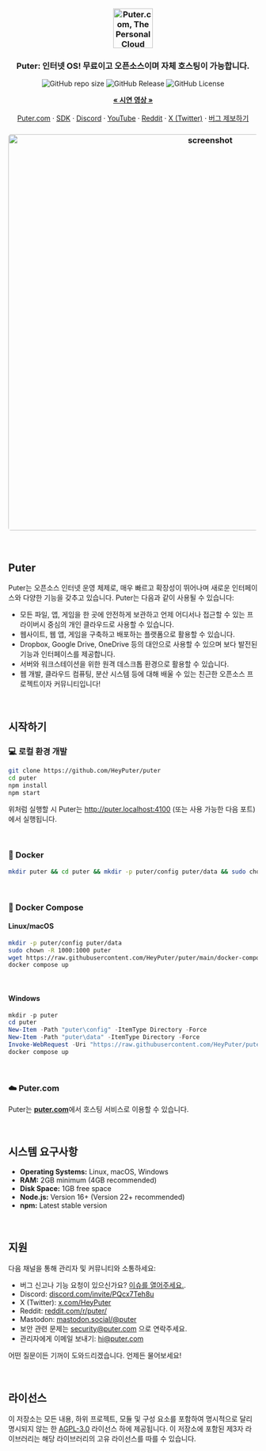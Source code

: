<h3 align="center"><img width="80" alt="Puter.com, The Personal Cloud Computer: All your files, apps, and games in one place accessible from anywhere at any time." src="https://assets.puter.site/puter-logo.png"></h3>

<h3 align="center">Puter: 인터넷 OS! 무료이고 오픈소스이며 자체 호스팅이 가능합니다.</h3>

<p align="center">
    <img alt="GitHub repo size" src="https://img.shields.io/github/repo-size/HeyPuter/puter"> <img alt="GitHub Release" src="https://img.shields.io/github/v/release/HeyPuter/puter?label=latest%20version"> <img alt="GitHub License" src="https://img.shields.io/github/license/HeyPuter/puter">
</p>
<p align="center">
    <a href="https://puter.com/"><strong>« 시연 영상 »</strong></a>
    <br />
    <br />
    <a href="https://puter.com">Puter.com</a>
    ·
    <a href="https://docs.puter.com" target="_blank">SDK</a>
    ·
    <a href="https://discord.com/invite/PQcx7Teh8u">Discord</a>
    ·
    <a href="https://www.youtube.com/@EricsPuterVideos">YouTube</a>
    ·
    <a href="https://reddit.com/r/puter">Reddit</a>
    ·
    <a href="https://twitter.com/HeyPuter">X (Twitter)</a>
    ·
    <a href="https://hackerone.com/puter_h1b">버그 제보하기</a>
</p>

<h3 align="center"><img width="800" style="border-radius:5px;" alt="screenshot" src="https://assets.puter.site/puter.com-screenshot-3.webp"></h3>

<br/>

## Puter

Puter는 오픈소스 인터넷 운영 체제로, 매우 빠르고 확장성이 뛰어나며 새로운 인터페이스와 다양한 기능을 갖추고 있습니다. Puter는 다음과 같이 사용될 수 있습니다:

- 모든 파일, 앱, 게임을 한 곳에 안전하게 보관하고 언제 어디서나 접근할 수 있는 프라이버시 중심의 개인 클라우드로 사용할 수 있습니다.
- 웹사이트, 웹 앱, 게임을 구축하고 배포하는 플랫폼으로 활용할 수 있습니다.
- Dropbox, Google Drive, OneDrive 등의 대안으로 사용할 수 있으며 보다 발전된 기능과 인터페이스를 제공합니다.
- 서버와 워크스테이션을 위한 원격 데스크톱 환경으로 활용할 수 있습니다.
- 웹 개발, 클라우드 컴퓨팅, 분산 시스템 등에 대해 배울 수 있는 친근한 오픈소스 프로젝트이자 커뮤니티입니다!

<br/>

## 시작하기


### 💻 로컬 환경 개발

```bash
git clone https://github.com/HeyPuter/puter
cd puter
npm install
npm start
```

위처럼 실행할 시 Puter는 http://puter.localhost:4100 (또는 사용 가능한 다음 포트)에서 실행됩니다.

<br/>

### 🐳 Docker


```bash
mkdir puter && cd puter && mkdir -p puter/config puter/data && sudo chown -R 1000:1000 puter && docker run --rm -p 4100:4100 -v `pwd`/puter/config:/etc/puter -v `pwd`/puter/data:/var/puter  ghcr.io/heyputer/puter
```

<br/>


### 🐙 Docker Compose


#### Linux/macOS
```bash
mkdir -p puter/config puter/data
sudo chown -R 1000:1000 puter
wget https://raw.githubusercontent.com/HeyPuter/puter/main/docker-compose.yml
docker compose up
```
<br/>

#### Windows


```powershell
mkdir -p puter
cd puter
New-Item -Path "puter\config" -ItemType Directory -Force
New-Item -Path "puter\data" -ItemType Directory -Force
Invoke-WebRequest -Uri "https://raw.githubusercontent.com/HeyPuter/puter/main/docker-compose.yml" -OutFile "docker-compose.yml"
docker compose up
```
<br/>

### ☁️ Puter.com

Puter는 [**puter.com**](https://puter.com)에서 호스팅 서비스로 이용할 수 있습니다.

<br/>

## 시스템 요구사항

- **Operating Systems:** Linux, macOS, Windows
- **RAM:** 2GB minimum (4GB recommended)
- **Disk Space:** 1GB free space
- **Node.js:** Version 16+ (Version 22+ recommended)
- **npm:** Latest stable version

<br/>

## 지원

다음 채널을 통해 관리자 및 커뮤니티와 소통하세요:

- 버그 신고나 기능 요청이 있으신가요? [이슈를 열어주세요.](https://github.com/HeyPuter/puter/issues/new/choose).
- Discord: [discord.com/invite/PQcx7Teh8u](https://discord.com/invite/PQcx7Teh8u)
- X (Twitter): [x.com/HeyPuter](https://x.com/HeyPuter)
- Reddit: [reddit.com/r/puter/](https://www.reddit.com/r/puter/)
- Mastodon: [mastodon.social/@puter](https://mastodon.social/@puter)
- 보안 관련 문제는 [security@puter.com](mailto:security@puter.com) 으로 연락주세요.
- 관리자에게 이메일 보내기: [hi@puter.com](mailto:hi@puter.com)

어떤 질문이든 기꺼이 도와드리겠습니다. 언제든 물어보세요!

<br/>


## 라이선스

이 저장소는 모든 내용, 하위 프로젝트, 모듈 및 구성 요소를 포함하여 명시적으로 달리 명시되지 않는 한 [AGPL-3.0](https://github.com/HeyPuter/puter/blob/main/LICENSE.txt) 라이선스 하에 제공됩니다. 이 저장소에 포함된 제3자 라이브러리는 해당 라이브러리의 고유 라이선스를 따를 수 있습니다.

<br/>
